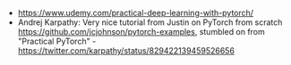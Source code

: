 - https://www.udemy.com/practical-deep-learning-with-pytorch/
- Andrej Karpathy: Very nice tutorial from Justin on PyTorch from scratch https://github.com/jcjohnson/pytorch-examples, stumbled on from "Practical PyTorch" - https://twitter.com/karpathy/status/829422139459526656
